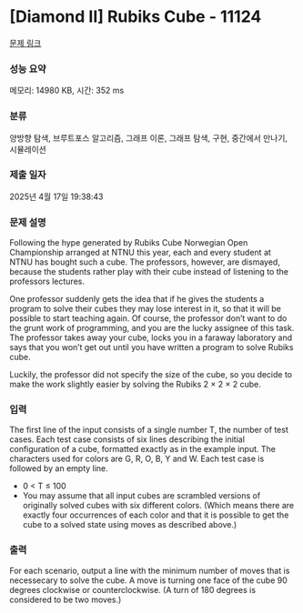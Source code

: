 # [Diamond II] Rubiks Cube - 11124 

[문제 링크](https://www.acmicpc.net/problem/11124) 

### 성능 요약

메모리: 14980 KB, 시간: 352 ms

### 분류

양방향 탐색, 브루트포스 알고리즘, 그래프 이론, 그래프 탐색, 구현, 중간에서 만나기, 시뮬레이션

### 제출 일자

2025년 4월 17일 19:38:43

### 문제 설명

<p>Following the hype generated by Rubiks Cube Norwegian Open Championship arranged at NTNU this year, each and every student at NTNU has bought such a cube. The professors, however, are dismayed, because the students rather play with their cube instead of listening to the professors lectures.</p>

<p>One professor suddenly gets the idea that if he gives the students a program to solve their cubes they may lose interest in it, so that it will be possible to start teaching again. Of course, the professor don’t want to do the grunt work of programming, and you are the lucky assignee of this task. The professor takes away your cube, locks you in a faraway laboratory and says that you won’t get out until you have written a program to solve Rubiks cube.</p>

<p>Luckily, the professor did not specify the size of the cube, so you decide to make the work slightly easier by solving the Rubiks 2 × 2 × 2 cube.</p>

### 입력 

 <p>The first line of the input consists of a single number T, the number of test cases. Each test case consists of six lines describing the initial configuration of a cube, formatted exactly as in the example input. The characters used for colors are G, R, O, B, Y and W. Each test case is followed by an empty line.</p>

<ul>
	<li>0 < T ≤ 100</li>
	<li>You may assume that all input cubes are scrambled versions of originally solved cubes with six different colors. (Which means there are exactly four occurrences of each color and that it is possible to get the cube to a solved state using moves as described above.)</li>
</ul>

### 출력 

 <p>For each scenario, output a line with the minimum number of moves that is necessecary to solve the cube. A move is turning one face of the cube 90 degrees clockwise or counterclockwise. (A turn of 180 degrees is considered to be two moves.)</p>


